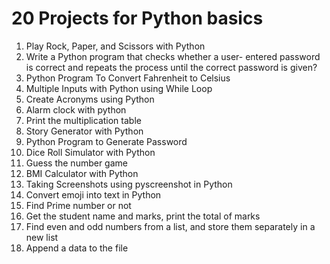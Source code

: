 # 20 Projects for Python basics
1. Play Rock, Paper, and Scissors with Python
2. Write a Python program that checks whether a user- entered password is correct and repeats the process until the correct password is given?
3. Python Program To Convert Fahrenheit to Celsius
4. Multiple Inputs with Python using While Loop
5. Create Acronyms using Python
6. Alarm clock with python
7. Print the multiplication table
8. Story Generator with Python
9. Python Program to Generate Password
10. Dice Roll Simulator with Python
11. Guess the number game
12. BMI Calculator with Python
13. Taking Screenshots using pyscreenshot in Python
14. Convert emoji into text in Python
15. Find Prime number or not
16. Get the student name and marks, print the total of marks
17. Find even and odd numbers from a list, and store them separately in a new list
18. Append a data to the file



